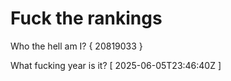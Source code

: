 # Fuck the rankings

Who the hell am I?
{ 20819033 }

What fucking year is it?
[ 2025-06-05T23:46:40Z ]
